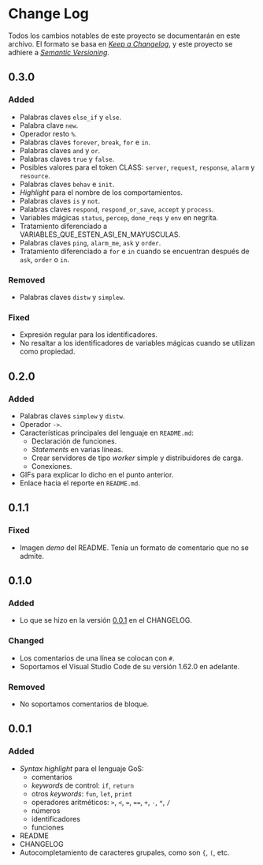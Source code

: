 # Change Log
Todos los cambios notables de este proyecto se documentarán en este archivo.
El formato se basa en [*Keep a Changelog*](https://keepachangelog.com/en/1.0.0/), y este proyecto se adhiere a [*Semantic Versioning*](https://semver.org/spec/v2.0.0.html).
<!-- Check [Keep a Changelog](http://keepachangelog.com/) for recommendations on how to structure this file. -->

## 0.3.0
### Added
- Palabras claves `else_if` y `else`.
- Palabra clave `new`.
- Operador resto `%`.
- Palabras claves `forever`, `break`, `for` e `in`.
- Palabras claves `and` y `or`.
- Palabras claves `true` y `false`.
- Posibles valores para el token CLASS: `server`, `request`, `response`, `alarm` y `resource`.
- Palabras claves `behav` e `init`.
- *Highlight* para el nombre de los comportamientos.
- Palabras claves `is` y `not`.
- Palabras claves `respond`, `respond_or_save`, `accept` y `process`.
- Variables m&aacute;gicas `status`, `percep`, `done_reqs` y `env` en negrita.
- Tratamiento diferenciado a VARIABLES_QUE_ESTEN_ASI_EN_MAYUSCULAS.
- Palabras claves `ping`, `alarm_me`, `ask` y `order`.
- Tratamiento diferenciado a `for` e `in` cuando se encuentran despu&eacute;s de `ask`, `order` o `in`.

### Removed
- Palabras claves `distw` y `simplew`.

### Fixed
- Expresi&oacute;n regular para los identificadores.
- No resaltar a los identificadores de variables m&aacute;gicas cuando se utilizan como propiedad.

## 0.2.0
### Added
- Palabras claves `simplew` y `distw`.
- Operador `->`.
- Caracter&iacute;sticas principales del lenguaje en `README.md`:
  - Declaraci&oacute;n de funciones.
  - *Statements* en varias l&iacute;neas.
  - Crear servidores de tipo *worker* simple y distribuidores de carga.
  - Conexiones.
- GIFs para explicar lo dicho en el punto anterior.
- Enlace hacia el reporte en `README.md`.

## 0.1.1
### Fixed
- Imagen *demo* del README. Ten&iacute;a un formato de comentario que no se admite.
## 0.1.0
### Added
- Lo que se hizo en la versi&oacute;n [0.0.1](#v001) en el CHANGELOG.
### Changed
- Los comentarios de una l&iacute;nea se colocan con `#`.
- Soportamos el Visual Studio Code de su versi&oacute;n 1.62.0 en adelante.

### Removed
- No soportamos comentarios de bloque.

## 0.0.1
### Added
- *Syntax highlight* para el lenguaje GoS:
  -  comentarios
  -  *keywords* de control: `if`, `return`
  -  otros *keywords*: `fun`, `let`, `print`
  -  operadores aritm&eacute;ticos: `>`, `<`, `=`, `==`, `+`, `-`, `*`, `/`
  -  n&uacute;meros
  -  identificadores
  -  funciones
-  README
-  CHANGELOG
-  Autocompletamiento de caracteres grupales, como son `{`, `(`, etc.